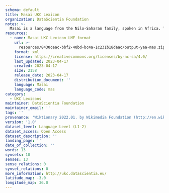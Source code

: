 ```yaml
---
schema: default
title: Masai UKC Lexicon
organization: DataScientia Foundation
notes: >-
  Masai is a language from the Nilo-Saharan family, spoken in Africa. The UKC Lexicon of Masai is represented as a lexico-semantic network. It consists of words, word senses, synsets, as well as sense-level and synset-level relationships.
resources:
  - name: Masai UKC Lexicon LMF format
    url: >-
      resources/8430ceac-bbf2-40bd-bc4a-1c231b18daac/output-yaa-mas.zip
    format: xml
    license: https://creativecommons.org/licenses/by-nc-sa/4.0/
    last_updated: 2023-04-17
    created: 2023-04-17
    size: 2158
    release_date: 2023-04-17
    distribution_document: ''
    language: Masai
    language_code: mas
category:
  - UKC Lexicons
maintainer: DataScientia Foundation
maintainer_email: ''
tags: ''
provenance: 'Wiktionary 2022.01. by Wikimedia Foundation (http://en.wiktionary.org); Princeton WordNet 2.1 by Princeton University (https://wordnet.princeton.edu)'
version: '1.0'
dataset_level: Language Level (L1-2)
dataset_access: Open Access
dataset_description: ''
landing_page: ''
date_of_collection: ''
words: 13
synsets: 10
senses: 13
sense_relations: 0
synset_relations: 0
more_information: http://ukc.datascientia.eu/
latitude_map: -3.0
longitude_map: 36.0
---
```

